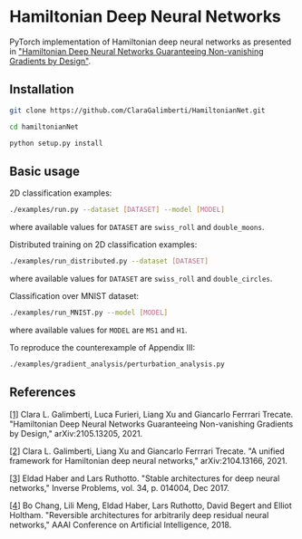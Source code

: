 # Hamiltonian Deep Neural Networks

PyTorch implementation of Hamiltonian deep neural networks as presented in ["Hamiltonian Deep Neural Networks Guaranteeing Non-vanishing Gradients by Design"](https://arxiv.org/pdf/2105.13205.pdf).

## Installation

```bash
git clone https://github.com/ClaraGalimberti/HamiltonianNet.git

cd hamiltonianNet

python setup.py install
```

## Basic usage

2D classification examples:
```bash
./examples/run.py --dataset [DATASET] --model [MODEL]
```
where available values for `DATASET` are `swiss_roll` and `double_moons`.

Distributed training on 2D classification examples:
```bash
./examples/run_distributed.py --dataset [DATASET]
```
where available values for `DATASET` are `swiss_roll` and `double_circles`.

Classification over MNIST dataset:
```bash
./examples/run_MNIST.py --model [MODEL]
```
where available values for `MODEL` are `MS1` and `H1`.


To reproduce the counterexample of Appendix III:
```bash
./examples/gradient_analysis/perturbation_analysis.py
```


<!--
## H-DNNs

We extend the network structures proposed by [3] and [4] and we include them in a unified and more general model that we call Hamiltonian deep neural networks (H-DNNs). H-DNNs are obrained after the discretization of an ordinary differential equation (ODE) that represents a time-varying Hamiltonian system.

From a system theory perspective, these systems are relevant since they offer a modelling framework for systems based on energy functions. From this approach, a Hamiltonian function represents the total stored energy of the system.

The time varying dynamics of a Hamiltonian system is given by

```math
\dot{y}(t) = J(y,t) \frac{\partial H(y,t)}{\partial y}
```

where $`y(t) \in \mathbb{R}^N`$ represents the state, $`H(y,t): \mathbb{R}^N \times \mathbb{R} \rightarrow \mathbb{R}`$ is the Hamiltonian function and the $`N \times N`$ matrix, called interconnection matrix, satisfies $`J(y,t) = - J^T(y,t)`$ $`\forall t`$.


In this work, we consider Hamiltonian systems based on the energy function

```math
H(y,t) = [\log \cosh (K(t) y(t) + b(t))]^T \boldsymbol{1}
```

where $`\log(\cdot)`$ and $`\cosh(\cdot)`$ are applied element wise, and $`K(t)`$ and $`b(t)`$ are the trainable parameters.

Then, the ODE of Eq. 1 is given by

```math
\dot{y}(t) = J(y,t) K^T(t) \tanh (K(t) y(t) + b(t))
```

After selecting a proper discretization method, we can define different DNN structures based on the ODE of Eq.3.

We implement some DNNs using both forward Euler and semi-implicit Euler discretization, and imposing restictions over $`J`$ and $`K`$. Details can be found in Table 1.



|  Name                         | Restictions | 
| :---:                         | :---:          | 
| MS<sub>1</sub>-DNN | $`K(t) = \begin{bmatrix} 0 & K_0(t) \\ -K_0^T(t) & 0 \\ \end{bmatrix}`$   and   $`J(y,t)K(t) = I`$ | 
| MS<sub>2</sub>-DNN | $`K(t) = -K^T(t)`$   and   $`J(y,t)K(t) = I`$ | 
| MS<sub>3</sub>-DNN | $`K(t) = \begin{bmatrix} 0 & K_1(t) \\ K_2(t) & 0 \\ \end{bmatrix}`$   and   $`J(y,t) = \begin{bmatrix} 0 & I \\ -I & 0 \\ \end{bmatrix}`$ | 
| H<sub>1-J1</sub>-DNN | $`J(y,t) = \begin{bmatrix} 0 & I \\ -I & 0 \end{bmatrix} \\`$ | 
| H<sub>1-J2</sub>-DNN | $`J(y,t) = \begin{bmatrix} 0 & 1 & \dots & 1 \\ -1 & 0 & \dots & 1 \\ \vdots & \vdots & \ddots & \vdots \\ -1 & -1 & \dots & 0 \\ \end{bmatrix}`$ | 
| H<sub>2</sub>-DNN | $`J(y,t) = \begin{bmatrix} 0 & -X^T \\ X & 0 \end{bmatrix} \\`$  and $`K(t) = \begin{bmatrix} K_p(t) & 0 \\ 0 & K_q(t) \\ \end{bmatrix}`$| 


_Remark: MS<sub>i</sub> networks were introduced in [3,4]. We have adapted to match our framework._
-->

## References
[[1]](https://arxiv.org/pdf/2105.13205.pdf)
Clara L. Galimberti, Luca Furieri, Liang Xu and Giancarlo Ferrrari Trecate.
"Hamiltonian Deep Neural Networks Guaranteeing Non-vanishing Gradients by Design,"
arXiv:2105.13205, 2021.

[[2]](https://arxiv.org/pdf/2104.13166.pdf)
Clara L. Galimberti, Liang Xu and Giancarlo Ferrrari Trecate.
"A unified framework for Hamiltonian deep neural networks,"
arXiv:2104.13166, 2021.

[[3]](https://arxiv.org/pdf/1705.03341.pdf) 
Eldad Haber and Lars Ruthotto.
"Stable architectures for deep neural networks,"
Inverse Problems, vol. 34, p. 014004, Dec 2017.

[[4]](https://www.aaai.org/ocs/index.php/AAAI/AAAI18/paper/download/16517/16577)
Bo Chang, Lili Meng, Eldad Haber, Lars Ruthotto, David Begert and Elliot Holtham.
"Reversible architectures for arbitrarily deep residual neural networks,"
AAAI Conference on Artificial Intelligence, 2018.
